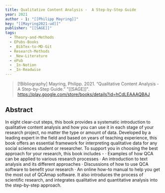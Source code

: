 ```yaml
---
title: Qualitative Content Analysis -  A Step-by-Step Guide
year: 2021
author - 1: "[[Philipp Mayring]]"
key: "[[Mayring2021-ud]]"
publisher: "[[SAGE]]"
tags:
  - Theory-and-Methods
  - EPubs-Books
  - _BibTex-to-MD-Git
  - Research-Methods
  - _New-Literature
  - ePub
  - _In-Notion
  - _In-Readwise
---
```


> [!Bibliography]
> Mayring, Philipp. 2021. “Qualitative Content Analysis -  A Step-by-Step Guide.” "[[SAGE]]". https://play.google.com/store/books/details?id=hCdLEAAAQBAJ

## Abstract
In eight clear-cut steps, this book provides a systematic introduction to qualitative content analysis and how you can use it in each stage of your research project, no matter the type or amount of data. Developed by a leading expert in the field and based on years of teaching experience, this book offers an essential framework for interpreting qualitative data for any social sciences student or researcher. To support you in choosing the best approach for your research, this book includes -  · Examples of how QCA can be applied to various research processes · An introduction to text analysis and its different approaches · Discussions of how to use QCA software to benefit your research · An online how-to manual to help you get the most out of QCAmap software. It also introduces the process of scientific research, and integrates qualitative and quantitative analysis into the step-by-step approach.